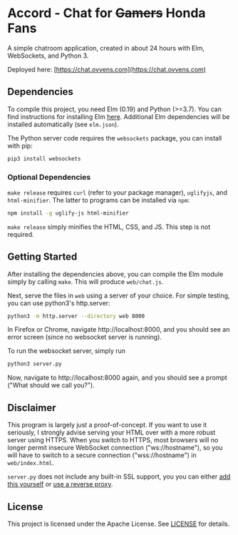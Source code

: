 # Accord - Chat for ~~Gamers~~ Honda Fans
A simple chatroom application, created in about 24 hours with Elm, WebSockets, and Python 3.

Deployed here: [https://chat.ovvens.com](https://chat.ovvens.com)

## Dependencies
To compile this project, you need Elm (0.19) and Python (>=3.7).
You can find instructions for installing Elm [here](https://guide.elm-lang.org/install/elm.html).
Additional Elm dependencies will be installed automatically (see `elm.json`).

The Python server code requires the `websockets` package, you can install with pip:
```sh
pip3 install websockets
```

### Optional Dependencies
`make release` requires `curl` (refer to your package manager), `uglifyjs`, and `html-minifier`.
The latter to programs can be installed via `npm`:

```sh
npm install -g uglify-js html-minifier
```

`make release` simply minifies the HTML, CSS, and JS.
This step is not required.

## Getting Started
After installing the dependencies above, you can compile the Elm module simply by calling `make`.
This will produce `web/chat.js`.

Next, serve the files in `web` using a server of your choice.
For simple testing, you can use python3's http.server:
```sh
python3 -m http.server --directory web 8000
```

In Firefox or Chrome, navigate http://localhost:8000, and you should see an error screen (since no websocket server is running).

To run the websocket server, simply run
```sh
python3 server.py
```

Now, navigate to http://localhost:8000 again, and you should see a prompt ("What should we call you?").

## Disclaimer
This program is largely just a proof-of-concept.
If you want to use it seriously, I strongly advise serving your HTML over with a more robust server using HTTPS.
When you switch to HTTPS, most browsers will no longer permit insecure WebSocket connection ("ws://hostname"), so you will have to switch to a secure connection ("wss://hostname") in `web/index.html`.

`server.py` does not include any built-in SSL support, you you can either [add this yourself](https://websockets.readthedocs.io/en/stable/intro.html#secure-example) or [use a reverse proxy](https://www.nginx.com/blog/websocket-nginx/). 

## License
This project is licensed under the Apache License. See [LICENSE](./LICENSE) for details.
